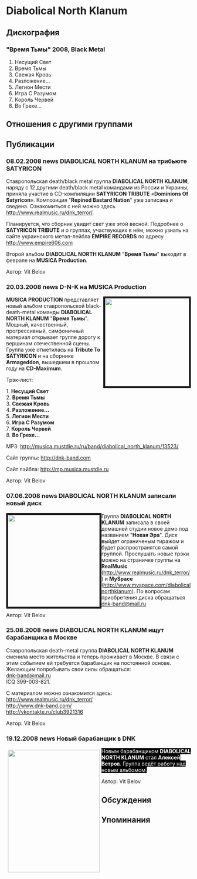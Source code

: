 # Diabolical North Klanum



## Дискография

### "Время Тьмы" 2008, Black Metal

1. Несущий Свет  
2. Время Тьмы  
3. Свежая Кровь  
4. Разложение...  
5. Легион Мести  
6. Игра С Разумом  
7. Король Червей  
8. Во Грехе...


## Отношения с другими группами


## Публикации

### 08.02.2008 news DIABOLICAL NORTH KLANUM на трибьюте SATYRICON

<P>Ставропольская death/black metal группа <STRONG>DIABOLICAL NORTH KLANUM</STRONG>, наряду с 12 другими death/black metal командами из России и Украины, приняла участие в CD-компиляции <STRONG>SATYRICON TRIBUTE</STRONG> «<STRONG>Dominions Of Satyricon</STRONG>». Композиция "<STRONG>Repined Bastard Nation</STRONG>" уже записана и сведена. Ознакомиться с ней можно здесь <A href="http://www.realmusic.ru/dnk_terror/">http://www.realmusic.ru/dnk_terror/</A>.</P>
<P>Планируется, что сборник увидит свет уже этой весной. Подробнее о <STRONG>SATYRICON TRIBUTE</STRONG> и о группах, участвующих в нём, можно узнать на сайте украинского метал-лейбла <STRONG>EMPIRE RECORDS</STRONG> по адресу <A href="http://www.empire606.com/">http://www.empire606.com</A></P>
<P>Второй&nbsp;альбом <STRONG>DIABOLICAL NORTH KLANUM</STRONG> "<STRONG>Время Тьмы</STRONG>" выходит в феврале на <STRONG>MUSICA Production</STRONG>.</P>
Автор: Vit Belov

### 20.03.2008 news D-N-K на MUSICA Production

<P><STRONG><IMG height=239 alt="" hspace=0 src="/images/news_rus/2008.03/12389.jpg" width=229 align=right border=5>MUSICA PRODUCTION</STRONG> представляет новый альбом ставропольской black-death-metal команды <STRONG>DIABOLICAL NORTH KLANUM</STRONG> "<STRONG>Время Тьмы</STRONG>". Мощный, качественный, прогрессивный, симфоничный материал открывает группе дорогу к вершинам отечественной сцены. Группа уже отметилась на <STRONG>Tribute To SATYRICON</STRONG> и на сборнике <STRONG>Armageddon</STRONG>, вышедшем в прошлом году на <STRONG>CD-Maximum</STRONG>.</P>
<P>Трэк-лист:</P>
<P>1. <STRONG>Несущий Свет&nbsp; <BR></STRONG>2. <STRONG>Время Тьмы&nbsp; <BR></STRONG>3. <STRONG>Свежая Кровь</STRONG>&nbsp; <BR>4. <STRONG>Разложение...&nbsp; <BR></STRONG>5. <STRONG>Легион Мести&nbsp; <BR></STRONG>6. <STRONG>Игра С Разумом&nbsp; <BR></STRONG>7. <STRONG>Король Червей&nbsp; <BR></STRONG>8. <STRONG>Во Грехе... &nbsp;</STRONG></P>
<P>MP3: <A href="/ru/band/diabolical_north_klanum/13523/">http://musica.mustdie.ru/ru/band/diabolical_north_klanum/13523/</A></P>
<P>Сайт группы: <A href="http://dnk-band.com">http://dnk-band.com</A></P>
<P>Сайт лэйбла: <A href="http://mp.musica.mustdie.ru">http://mp.musica.mustdie.ru</A></P>
Автор: Vit Belov

### 07.06.2008 news DIABOLICAL NORTH KLANUM записали новый диск

<P><IMG height=250 alt="" hspace=0 src="/images/news_rus/2008.06/12554.jpg" width=250 align=left border=5>Группа <STRONG>DIABOLICAL NORTH KLANUM</STRONG> записала в своей домашней студии новое демо под названием "<STRONG>Новая Эра</STRONG>". Диск выйдет ограниченым тиражом и будет распространятся самой группой. Прослушать новые трэки можно на страничке группы на <STRONG>RealMusic</STRONG> (<A href="http://www.realmusic.ru/dnk_terror/">http://www.realmusic.ru/dnk_terror/</A>) и <STRONG>MySpace</STRONG> (<A href="http://www.myspace.com/diabolicalnorthklanum">http://www.myspace.com/diabolicalnorthklanum</A>). По вопросам приобретения диска обращаться <A href="mailto:dnk-band@mail.ru">dnk-band@mail.ru</A></P>
Автор: Vit Belov

### 25.08.2008 news DIABOLICAL NORTH KLANUM ищут барабанщика в Москве

<P>Ставропольская death-metal группа <STRONG>DIABOLICAL NORTH KLANUM</STRONG> сменила место жительства и теперь проживает в Москве. В связи с этим событием ей требуется барабанщик на постоянной основе. Желающим попробывать свои силы обращаться:<BR><A href="mailto:dnk-band@mail.ru">dnk-band@mail.ru</A> <BR>ICQ 399-003-821. </P>
<P>С материалом можно ознакомится здесь:<BR><A href="http://www.realmusic.ru/dnk_terror/">http://www.realmusic.ru/dnk_terror/</A><BR><A href="http://www.dnk-band.com/">http://www.dnk-band.com/</A><BR><A href="http://vkontakte.ru/club3921316">http://vkontakte.ru/club3921316</A></P>
Автор: Vit Belov

### 19.12.2008 news Новый барабанщик в DNK

<P><FONT style="BACKGROUND-COLOR: #000000" color=#ffffff><IMG height=333 alt="" hspace=0 src="/images/news_rus/2008.12/13218.jpg" width=250 align=left border=5>Новым барабанщиком <STRONG>DIABOLICAL NORTH KLANUM</STRONG> стал <STRONG>Алексей Ветров</STRONG>. Группа ведёт работу над новым альбомом.</FONT></P>
Автор: Vit Belov


## Обсуждения


## Упоминания

